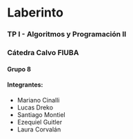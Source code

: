 # Laberinto

### TP I - Algoritmos y Programación II
### Cátedra Calvo FIUBA

#### Grupo 8
#### Integrantes:

* Mariano Cinalli
* Lucas Dreko
* Santiago Montiel
* Ezequiel Guitler
* Laura Corvalán
